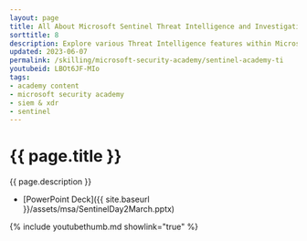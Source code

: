 ```yaml
---
layout: page
title: All About Microsoft Sentinel Threat Intelligence and Investigation
sorttitle: 8
description: Explore various Threat Intelligence features within Microsoft Sentinel and learn about Sentinel’s advanced multistage attack detection with Fusion, which is a powerful correlation engine. Lastly, analyze basic incident investigations, including investigations across workspaces for MSSPs scenarios.
updated: 2023-06-07
permalink: /skilling/microsoft-security-academy/sentinel-academy-ti
youtubeid: LBOt6JF-MIo
tags: 
- academy content
- microsoft security academy
- siem & xdr
- sentinel
---
```


# {{ page.title }}

{{ page.description }}

* [PowerPoint Deck]({{ site.baseurl }}/assets/msa/SentinelDay2March.pptx)

{% include youtubethumb.md showlink="true" %}